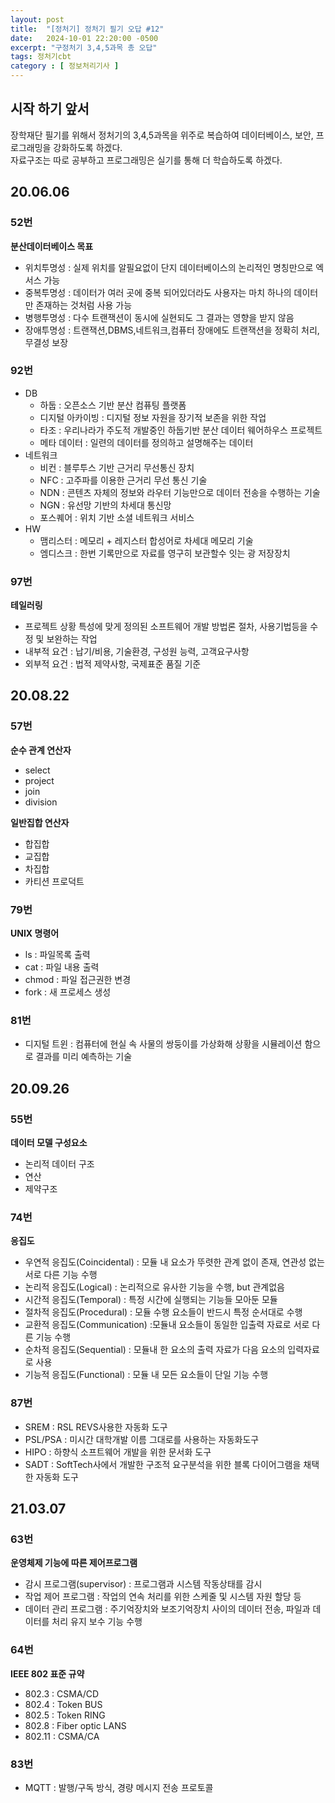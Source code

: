 ```yaml
---
layout: post
title:  "[정처기] 정처기 필기 오답 #12"
date:   2024-10-01 22:20:00 -0500
excerpt: "구정처기 3,4,5과목 총 오답"
tags: 정처기cbt
category : [ 정보처리기사 ]
---
```


## 시작 하기 앞서

장학재단 필기를 위해서 정처기의 3,4,5과목을 위주로 복습하여 데이터베이스, 보안, 프로그래밍을 강화하도록 하겠다.  
자료구조는 따로 공부하고 프로그래밍은 실기를 통해 더 학습하도록 하겠다.  

## 20.06.06

### 52번

**분산데이터베이스 목표**  
+ 위치투명성 : 실제 위치를 알필요없이 단지 데이터베이스의 논리적인 명칭만으로 엑서스 가능
+ 중복투명성 : 데이터가 여러 곳에 중복 되어있더라도 사용자는 마치 하나의 데이터만 존재하는 것처럼 사용 가능
+ 병행투명성 : 다수 트랜잭션이 동시에 실현되도 그 결과는 영향을 받지 않음
+ 장애투명성 : 트랜잭션,DBMS,네트워크,컴퓨터 장애에도 트랜잭션을 정확히 처리,무결성 보장

### 92번

+ DB
  + 하둡 : 오픈소스 기반 분산 컴퓨팅 플랫폼
  + 디지털 아카이빙 : 디지털 정보 자원을 장기적 보존을 위한 작업
  + 타조 : 우리나라가 주도적 개발중인 하둡기반 분산 데이터 웨어하우스 프로젝트
  + 메타 데이터 : 일련의 데이터를 정의하고 설명해주는 데이터
+ 네트워크
  + 비컨 : 블루투스 기반 근거리 무선통신 장치
  + NFC : 고주파를 이용한 근거리 무선 통신 기술
  + NDN : 콘텐츠 자체의 정보와 라우터 기능만으로 데이터 전송을 수행하는 기술
  + NGN : 유선망 기반의 차세대 통신망
  + 포스퀘어 : 위치 기반 소셜 네트워크 서비스
+ HW
  + 맴리스터 : 메모리 + 레지스터 합성어로 차세대 메모리 기술
  + 엠디스크 : 한번 기록만으로 자료를 영구히 보관할수 잇는 광 저장장치

### 97번

**테일러링**  
+ 프로젝트 상황 특성에 맞게 정의된 소프트웨어 개발 방법론 절차, 사용기법등을 수정 및 보완하는 작업
+ 내부적 요건 : 납기/비용, 기술환경, 구성원 능력, 고객요구사항
+ 외부적 요건 : 법적 제약사항, 국제표준 품질 기준

## 20.08.22

### 57번

**순수 관계 연산자**  
+ select
+ project
+ join
+ division

**일반집합 연산자**  
+ 합집합
+ 교집합
+ 차집합
+ 카티션 프로덕트

### 79번

**UNIX 명령어**  
+ ls : 파일목록 출력
+ cat : 파일 내용 출력
+ chmod : 파일 접근권한 변경
+ fork : 새 프로세스 생성

### 81번

+ 디지털 트윈 : 컴퓨터에 현실 속 사물의 쌍둥이를 가상화해 상황을 시뮬레이션 함으로 결과를 미리 예측하는 기술


## 20.09.26

### 55번

**데이터 모델 구성요소**  
+ 논리적 데이터 구조
+ 연산
+ 제약구조


### 74번

**응집도**  
+ 우연적 응집도(Coincidental) : 모듈 내 요소가 뚜렷한 관계 없이 존재, 연관성 없는 서로 다른 기능 수행
+ 논리적 응집도(Logical) : 논리적으로 유사한 기능을 수행, but 관계없음
+ 시간적 응집도(Temporal) : 특정 시간에 실행되는 기능들 모아둔 모듈
+ 절차적 응집도(Procedural) : 모듈 수행 요소들이 반드시 특정 순서대로 수행
+ 교환적 응집도(Communication) :모듈내 요소들이 동일한 입출력 자료로 서로 다른 기능 수행
+ 순차적 응집도(Sequential) : 모듈내 한 요소의 출력 자료가 다음 요소의 입력자료로 사용
+ 기능적 응집도(Functional) : 모듈 내 모든 요소들이 단일 기능 수행

### 87번

+ SREM : RSL REVS사용한 자동화 도구
+ PSL/PSA : 미시간 대학개발 이름 그대로를 사용하는 자동화도구
+ HIPO : 하향식 소프트웨어 개발을 위한 문서화 도구
+ SADT : SoftTech사에서 개발한 구조적 요구분석을 위한 블록 다이어그램을 채택한 자동화 도구


## 21.03.07

### 63번

**운영체제 기능에 따른 제어프로그램**  
+ 감시 프로그램(supervisor) : 프로그램과 시스템 작동상태를 감시
+ 작업 제어 프로그램 : 작업의 연속 처리를 위한 스케줄 및 시스템 자원 할당 등
+ 데이터 관리 프로그램 : 주기억장치와 보조기억장치 사이의 데이터 전송, 파일과 데이터를 처리 유지 보수 기능 수행


### 64번

**IEEE 802 표준 규약**  
+ 802.3 : CSMA/CD
+ 802.4 : Token BUS
+ 802.5 : Token RING
+ 802.8 : Fiber optic LANS
+ 802.11 : CSMA/CA

### 83번

+ MQTT : 발행/구독 방식, 경량 메시지 전송 프로토콜